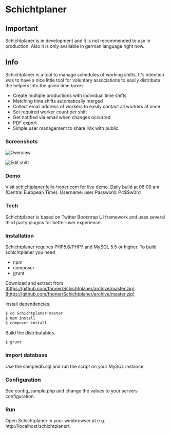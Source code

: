 # Schichtplaner
## Important
Schichtplaner is in development and it is not recommended to use in production. Also it is only available in german language right now.

## Info
Schichtplaner is a tool to manage schedules of working shifts. It's intention was to have a nice little tool for voluntary associations to easily distribute the helpers into the given time boxes.

  - Create multiple productions with individual time shifts
  - Matching time shifts automatically merged
  - Collect email address of workers to easily contact all workers at once
  - Set required worker count per shift
  - Get notified via email when changes occurred
  - PDF export
  - Simple user management to share link with public

### Screenshots

![Overview](https://felix-honer.com/schichtplaner/screenshot_1.png)

![Edit shift](https://felix-honer.com/schichtplaner/screenshot_2.png)

### Demo
Visit [schichtplaner.felix-honer.com](http://schichtplaner.felix-honer.com) for live demo. Daily build at 06:00 am (Central European Time).
Username: user
Password: P4$$w0rd

### Tech
Schichtplaner is based on Twitter Bootstrap UI framework and uses several third party plugins for better user experience.

### Installation
Schichtplaner requires PHP5.6/PHP7 and MySQL 5.5 or higher.
To build schichtplaner you need 

 - npm
 - composer
 - grunt

Download and extract from [https://github.com/fhoner/Schichtplaner/archive/master.zip](https://github.com/fhoner/Schichtplaner/archive/master.zip)

Install dependencies.

```sh
$ cd Schichtplaner-master
$ npm install
$ composer install
```

Build the distributables.

```sh
$ grunt
```

### Import database
Use the sampledb.sql and run the script on your MySQL instance.

### Configuration
See config_sample.php and change the values to your servers configuration.

### Run
Open Schichtplaner in your webbrowser at e.g. http://localhost/schichtplaner/.
